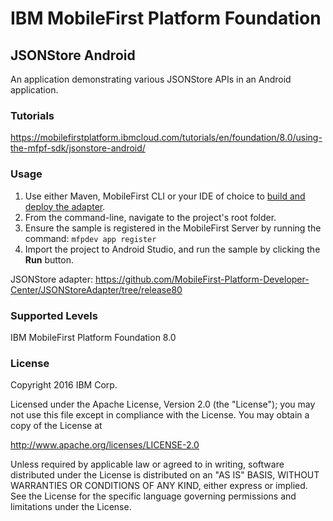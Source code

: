 IBM MobileFirst Platform Foundation
===
## JSONStore Android
An application demonstrating various JSONStore APIs in an Android application.

### Tutorials
https://mobilefirstplatform.ibmcloud.com/tutorials/en/foundation/8.0/using-the-mfpf-sdk/jsonstore-android/

### Usage

1. Use either Maven, MobileFirst CLI or your IDE of choice to [build and deploy the adapter](https://mobilefirstplatform.ibmcloud.com/tutorials/en/foundation/8.0/adapters/creating-adapters/).
2. From the command-line, navigate to the project's root folder.
2. Ensure the sample is registered in the MobileFirst Server by running the command: `mfpdev app register`
3. Import the project to Android Studio, and run the sample by clicking the **Run** button.

JSONStore adapter: https://github.com/MobileFirst-Platform-Developer-Center/JSONStoreAdapter/tree/release80

### Supported Levels
IBM MobileFirst Platform Foundation 8.0

### License
Copyright 2016 IBM Corp.

Licensed under the Apache License, Version 2.0 (the "License");
you may not use this file except in compliance with the License.
You may obtain a copy of the License at

http://www.apache.org/licenses/LICENSE-2.0

Unless required by applicable law or agreed to in writing, software
distributed under the License is distributed on an "AS IS" BASIS,
WITHOUT WARRANTIES OR CONDITIONS OF ANY KIND, either express or implied.
See the License for the specific language governing permissions and
limitations under the License.
